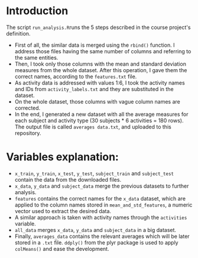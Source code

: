 # Introduction

The script `run_analysis.R`runs the 5 steps described in the course project's definition.

* First of all, the similar data is merged using the `rbind()` function. I address those files having the same number of columns and referring to the same entities.
* Then, I took only those columns with the mean and standard deviation measures from the whole dataset. After this operation, I gave them the correct names, according to the `features.txt` file.
* As activity data is addressed with values 1:6, I took the activity names and IDs from `activity_labels.txt` and they are substituted in the dataset.
* On the whole dataset, those columns with vague column names are corrected.
* In the end, I generated a new dataset with all the average measures for each subject and activity type (30 subjects * 6 activities = 180 rows). The output file is called `averages data.txt`, and uploaded to this repository.

# Variables explanation:

* `x_train`, `y_train`, `x_test`, `y_test`, `subject_train` and `subject_test` contain the data from the downloaded files.
* `x_data`, `y_data` and `subject_data` merge the previous datasets to further analysis.
* `features` contains the correct names for the `x_data` dataset, which are applied to the column names stored in `mean_and_std_features`, a numeric vector used to extract the desired data.
* A similar approach is taken with activity names through the `activities` variable.
* `all_data` merges `x_data`, `y_data` and `subject_data` in a big dataset.
* Finally, `averages_data` contains the relevant averages which will be later stored in a `.txt` file. `ddply()` from the plyr package is used to apply `colMeans()` and ease the development.
